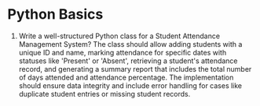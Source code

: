 # Python Basics

1) Write a well-structured Python class for a Student Attendance Management System? The class should allow adding students with a unique ID and name, marking attendance for specific dates with statuses like 'Present' or 'Absent', retrieving a student's attendance record, and generating a summary report that includes the total number of days attended and attendance percentage. The implementation should ensure data integrity and include error handling for cases like duplicate student entries or missing student records.


